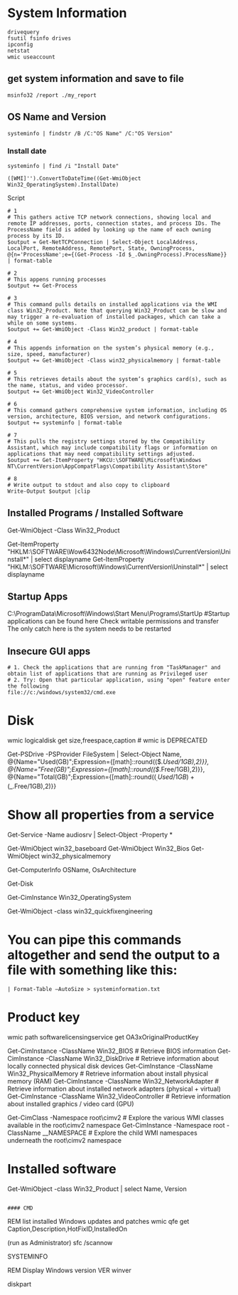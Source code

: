 # System Information


```
drivequery
fsutil fsinfo drives
ipconfig
netstat
wmic useaccount
```



## get system information and save to file
```
msinfo32 /report ./my_report
```


## OS Name and Version
```
systeminfo | findstr /B /C:"OS Name" /C:"OS Version"
```


### Install date
```
systeminfo | find /i "Install Date"

([WMI]'').ConvertToDateTime((Get-WmiObject Win32_OperatingSystem).InstallDate)
```











Script

```
# 1
# This gathers active TCP network connections, showing local and remote IP addresses, ports, connection states, and process IDs. The ProcessName field is added by looking up the name of each owning process by its ID.
$output = Get-NetTCPConnection | Select-Object LocalAddress, LocalPort, RemoteAddress, RemotePort, State, OwningProcess, @{n='ProcessName';e={(Get-Process -Id $_.OwningProcess).ProcessName}} | format-table

# 2
# This appens running processes
$output += Get-Process

# 3
# This command pulls details on installed applications via the WMI class Win32_Product. Note that querying Win32_Product can be slow and may trigger a re-evaluation of installed packages, which can take a while on some systems.
$output += Get-WmiObject -Class Win32_product | format-table

# 4
# This appends information on the system’s physical memory (e.g., size, speed, manufacturer)
$output += Get-WmiObject -Class win32_physicalmemory | format-table

# 5
# This retrieves details about the system’s graphics card(s), such as the name, status, and video processor.
$output += Get-WmiObject Win32_VideoController

# 6
# This command gathers comprehensive system information, including OS version, architecture, BIOS version, and network configurations.
$output += systeminfo | format-table

# 7
# This pulls the registry settings stored by the Compatibility Assistant, which may include compatibility flags or information on applications that may need compatibility settings adjusted.
$output += Get-ItemProperty "HKCU:\SOFTWARE\Microsoft\Windows NT\CurrentVersion\AppCompatFlags\Compatibility Assistant\Store"

# 8
# Write output to stdout and also copy to clipboard
Write-Output $output |clip
```

























## Installed Programs / Installed Software

Get-WmiObject -Class Win32_Product

Get-ItemProperty "HKLM:\SOFTWARE\Wow6432Node\Microsoft\Windows\CurrentVersion\Uninstall\*" | select displayname
Get-ItemProperty "HKLM:\SOFTWARE\Microsoft\Windows\CurrentVersion\Uninstall\*" | select displayname



## Startup Apps
C:\ProgramData\Microsoft\Windows\Start Menu\Programs\StartUp #Startup applications can be found here
Check writable permissions and transfer
The only catch here is the system needs to be restarted






## Insecure GUI apps

```
# 1. Check the applications that are running from "TaskManager" and obtain list of applications that are running as Privileged user
# 2. Try: Open that particular application, using "open" feature enter the following
file://c:/windows/system32/cmd.exe 
```























# Disk
wmic logicaldisk get size,freespace,caption # wmic is DEPRECATED


Get-PSDrive -PSProvider FileSystem | Select-Object Name, @{Name="Used(GB)";Expression={[math]::round(($_.Used/1GB),2)}}, @{Name="Free(GB)";Expression={[math]::round(($_.Free/1GB),2)}}, @{Name="Total(GB)";Expression={[math]::round(($_.Used/1GB)+($_.Free/1GB),2)}}







# Show all properties from a service
Get-Service -Name audiosrv | Select-Object -Property *

Get-WmiObject win32_baseboard
Get-WmiObject Win32_Bios
Get-WmiObject win32_physicalmemory

Get-ComputerInfo OSName, OsArchitecture

Get-Disk


Get-CimInstance Win32_OperatingSystem


Get-WmiObject -class win32_quickfixengineering



# You can pipe this commands altogether and send the output to a file with something like this:
	| Format-Table –AutoSize > systeminformation.txt






# Product key
wmic path softwarelicensingservice get OA3xOriginalProductKey




Get-CimInstance -ClassName Win32_BIOS                       # Retrieve BIOS information
Get-CimInstance -ClassName Win32_DiskDrive                  # Retrieve information about locally connected physical disk devices
Get-CimInstance -ClassName Win32_PhysicalMemory             # Retrieve information about install physical memory (RAM)
Get-CimInstance -ClassName Win32_NetworkAdapter             # Retrieve information about installed network adapters (physical + virtual)
Get-CimInstance -ClassName Win32_VideoController            # Retrieve information about installed graphics / video card (GPU)

Get-CimClass -Namespace root\cimv2                          # Explore the various WMI classes available in the root\cimv2 namespace
Get-CimInstance -Namespace root -ClassName __NAMESPACE      # Explore the child WMI namespaces underneath the root\cimv2 namespace



# Installed software
Get-WmiObject -class Win32_Product | select Name, Version


```

#### CMD

```
REM list installed Windows updates and patches
wmic qfe get Caption,Description,HotFixID,InstalledOn

(run as Administrator)
sfc /scannow

SYSTEMINFO

REM Display Windows version
VER
winver


diskpart













